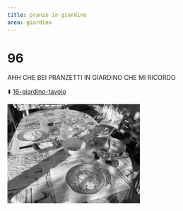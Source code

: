 ```yaml
---
title: pranzo in giardino
area: giardino
---
```

# 96
AHH CHE BEI PRANZETTI IN GIARDINO CHE MI RICORDO

⬇️ [16-giardino-tavolo](16-giardino-tavolo.md)

![foto_138](../_assets/preview/foto_138.jpg)